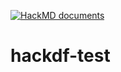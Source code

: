[![HackMD documents](https://hackmd.io/badge.svg)](https://hackmd.io/@sfTniommSCS18vX7ZDNpNg/cdancette-hackdf-test)

# hackdf-test
